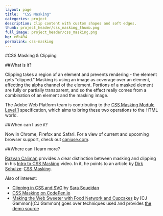 ```yaml
---
layout: page
title:  "CSS Masking"
categories: project
description: Clip content with custom shapes and soft edges.
thumb: project_header/css_masking_thumb.png
full_image: project_header/css_masking.png
bg: e6b494
permalink: css-masking
---
```

#CSS Masking & Clipping

##What is it?


Clipping takes a region of an element and prevents rendering - the element gets "clipped." Masking is using an image as coverage over an element, affecting the alpha channel of the element. Portions of a masked element are fully or partially transparent, and so the effect really comes from a combination of an element and the masking image.

The Adobe Web Platform team is contributing to the [CSS Masking Module Level 1](http://dev.w3.org/fxtf/css-masking-1/) specification, which aims to bring these two operations to the HTML world.

##When can I use it?

Now in Chrome, Firefox and Safari. For a view of current and upcoming browser support, check out [caniuse.com](http://caniuse.com/#search=mask).

##Where can I learn more?

[Razvan Caliman](http://razvancaliman.com/) provides a clear distinction between masking and clipping in his [Intro to CSS Masking](https://www.youtube.com/watch?v=vV3h5OetmSI) video. In it, he points to an article by [Dirk Schulze](https://twitter.com/dirkschulze): [CSS Masking](http://www.html5rocks.com/en/tutorials/masking/adobe/).

Also of interest:

  * [Clipping in CSS and SVG](http://sarasoueidan.com/blog/css-svg-clipping/) by [Sara Soueidan](http://sarasoueidan.com/) 
  * [CSS Masking on CodePen.io](https://www.google.com/search?q="css+masking"+site%3Acodepen.io)
  * [Making the Web Sweeter with Food Network and Cupcakes](http://blogs.adobe.com/webplatform/2014/01/16/making-the-web-sweeter/) by [CJ Gammon](CJ Gammon) goes over techniques used and provides [the demo source](https://github.com/adobe-webplatform/Demo-for-Food-Network-Cupcakes)